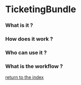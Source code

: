 TicketingBundle
=====


### What is it ?


### How does it work ?


### Who can use it ?


### What is the workflow ?


[return to the index](../README.md)